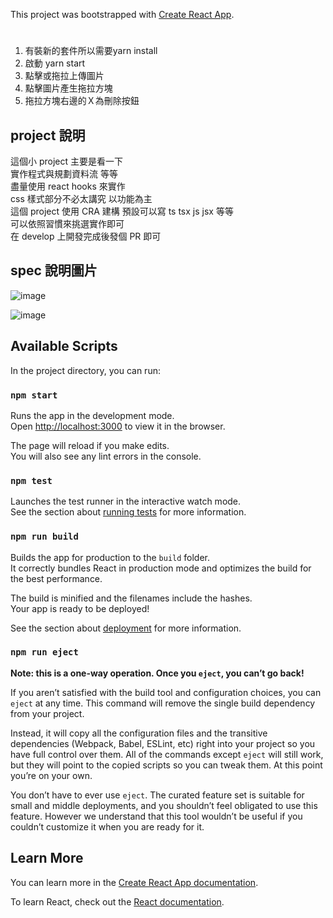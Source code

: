 This project was bootstrapped with [Create React App](https://github.com/facebook/create-react-app).
#
1. 有裝新的套件所以需要yarn install
2. 啟動 yarn start
3. 點擊或拖拉上傳圖片
4. 點擊圖片產生拖拉方塊
5. 拖拉方塊右邊的Ｘ為刪除按鈕

## project 說明

這個小 project 主要是看一下<br>
實作程式與規劃資料流 等等<br>
盡量使用 react hooks 來實作<br>
css 樣式部分不必太講究 以功能為主<br>
這個 project 使用 CRA 建構   預設可以寫 ts tsx js jsx 等等<br>
可以依照習慣來挑選實作即可<br>
在 develop 上開發完成後發個 PR 即可<br>

## spec 說明圖片

![image](https://github.com/chatbotgang/ImageEditorProject/blob/master/Q1.jpg)

![image](https://github.com/chatbotgang/ImageEditorProject/blob/master/Q2.jpg)

## Available Scripts

In the project directory, you can run:

### `npm start`

Runs the app in the development mode.<br>
Open [http://localhost:3000](http://localhost:3000) to view it in the browser.

The page will reload if you make edits.<br>
You will also see any lint errors in the console.

### `npm test`

Launches the test runner in the interactive watch mode.<br>
See the section about [running tests](https://facebook.github.io/create-react-app/docs/running-tests) for more information.

### `npm run build`

Builds the app for production to the `build` folder.<br>
It correctly bundles React in production mode and optimizes the build for the best performance.

The build is minified and the filenames include the hashes.<br>
Your app is ready to be deployed!

See the section about [deployment](https://facebook.github.io/create-react-app/docs/deployment) for more information.

### `npm run eject`

**Note: this is a one-way operation. Once you `eject`, you can’t go back!**

If you aren’t satisfied with the build tool and configuration choices, you can `eject` at any time. This command will remove the single build dependency from your project.

Instead, it will copy all the configuration files and the transitive dependencies (Webpack, Babel, ESLint, etc) right into your project so you have full control over them. All of the commands except `eject` will still work, but they will point to the copied scripts so you can tweak them. At this point you’re on your own.

You don’t have to ever use `eject`. The curated feature set is suitable for small and middle deployments, and you shouldn’t feel obligated to use this feature. However we understand that this tool wouldn’t be useful if you couldn’t customize it when you are ready for it.

## Learn More

You can learn more in the [Create React App documentation](https://facebook.github.io/create-react-app/docs/getting-started).

To learn React, check out the [React documentation](https://reactjs.org/).
